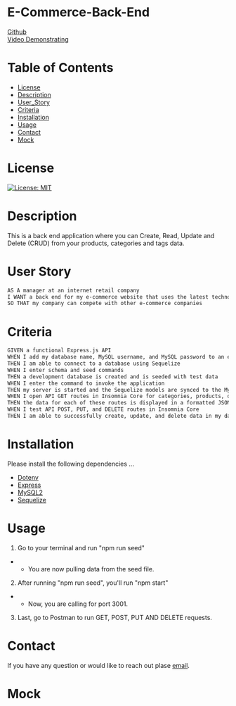 # E-Commerce-Back-End 
[Github](#) <br>
[Video Demonstrating](#)

# Table of Contents
* [License](#License)
* [Description](#Description)
* [User_Story](#User_Story)
* [Criteria](#Criteria)
* [Installation](#Installation)
* [Usage](*Usage)
* [Contact](#Contact)
* [Mock](#Mock) 

# License
[![License: MIT](https://img.shields.io/badge/License-MIT-yellow.svg)](https://opensource.org/licenses/MIT)

# Description
This is a back end application where you can Create, Read, Update and Delete (CRUD) from your products, categories and tags data.
# User Story 
```md
AS A manager at an internet retail company
I WANT a back end for my e-commerce website that uses the latest technologies
SO THAT my company can compete with other e-commerce companies
```

# Criteria
```md
GIVEN a functional Express.js API
WHEN I add my database name, MySQL username, and MySQL password to an environment variable file
THEN I am able to connect to a database using Sequelize
WHEN I enter schema and seed commands
THEN a development database is created and is seeded with test data
WHEN I enter the command to invoke the application
THEN my server is started and the Sequelize models are synced to the MySQL database
WHEN I open API GET routes in Insomnia Core for categories, products, or tags
THEN the data for each of these routes is displayed in a formatted JSON
WHEN I test API POST, PUT, and DELETE routes in Insomnia Core
THEN I am able to successfully create, update, and delete data in my database
```
# Installation

Please install the following dependencies ... <br>
- [Dotenv](https://www.npmjs.com/package/dotenv)<br>
- [Express](https://www.npmjs.com/package/express)<br>
- [MySQL2](https://www.npmjs.com/package/mysql2)<br>
- [Sequelize](https://www.npmjs.com/package/sequelize)<br>




# Usage
1. Go to your terminal and run "npm run seed"
- - You are now pulling data from the seed file.<br>
2. After running "npm run seed", you'll run "npm start"
- - Now, you are calling for port 3001.<br>
3. Last, go to Postman to run GET, POST, PUT AND DELETE requests.

# Contact
  If you have any question or would like to reach out plase [email](mailto:anhcu714@gmail.com).
# Mock


<!-- 
## Grading Requirements

This homework is graded based on the following criteria: 

### Deliverables: 10%

* The GitHub repository containing your application code.

### Walkthrough Video: 37%

* A walkthrough video that demonstrates the functionality of the e-commerce back end must be submitted, and a link to the video should be included in your readme file.

* The walkthrough video must show all of the technical acceptance criteria being met.

* The walkthrough video must demonstrate how to create the schema from the MySQL shell.

* The walkthrough video must demonstrate how to seed the database from the command line.

* The walkthrough video must demonstrate how to start the application’s server.

* The walkthrough video must demonstrate GET routes for all categories, all products, and all tags being tested in Insomnia Core.

* The walkthrough video must demonstrate GET routes for a single category, a single product, and a single tag being tested in Insomnia Core.

* The walkthrough video must demonstrate POST, PUT, and DELETE routes for categories, products, and tags being tested in Insomnia Core. -->

